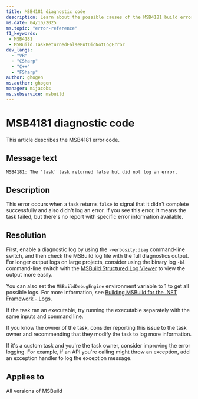```yaml
---
title: MSB4181 diagnostic code
description: Learn about the possible causes of the MSB4181 build error and get troubleshooting tips.
ms.date: 04/16/2025
ms.topic: "error-reference"
f1_keywords:
 - MSB4181
 - MSBuild.TaskReturnedFalseButDidNotLogError
dev_langs:
  - "VB"
  - "CSharp"
  - "C++"
  - "FSharp"
author: ghogen
ms.author: ghogen
manager: mijacobs
ms.subservice: msbuild
---
```

# MSB4181 diagnostic code

<!-- :::ErrorDefinitionDescription::: -->
<!-- :::editable-content name="introDescription"::: -->
This article describes the MSB4181 error code.
<!-- :::editable-content-end::: -->

## Message text

`MSB4181: The 'task' task returned false but did not log an error.`

## Description

This error occurs when a task returns `false` to signal that it didn't complete successfully and also didn't log an error. If you see this error, it means the task failed, but there's no report with specific error information available.

## Resolution

First, enable a diagnostic log by using the `-verbosity:diag` command-line switch, and then check the MSBuild log file with the full diagnostics output. For longer output logs on large projects, consider using the binary log `-bl` command-line switch with the [MSBuild Structured Log Viewer](https://msbuildlog.com/) to view the output more easily. 

You can also set the `MSBuildDebugEngine` environment variable to 1 to get all possible logs. For more information, see [Building MSBuild for the .NET Framework - Logs](https://github.com/dotnet/msbuild/blob/main/documentation/wiki/Building-Testing-and-Debugging-on-Full-Framework-MSBuild.md#logs).

If the task ran an executable, try running the executable separately with the same inputs and command line.

If you know the owner of the task, consider reporting this issue to the task owner and recommending that they modify the task to log more information.

If it's a custom task and you're the task owner, consider improving the error logging. For example, if an API you're calling might throw an exception, add an exception handler to log the exception message.

## Applies to

All versions of MSBuild
